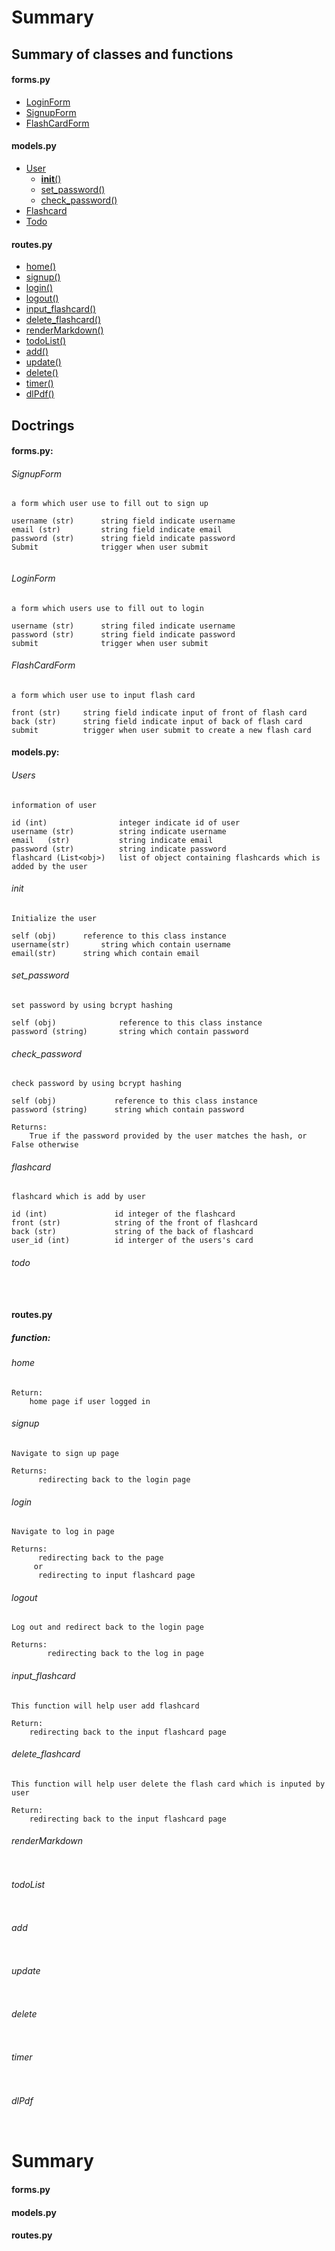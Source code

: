 
# Summary  



## **Summary of classes and functions**


#### **forms.py**

* [LoginForm](#loginform)
* [SignupForm](#signupform)
* [FlashCardForm](#flashcardform)

#### **models.py**

* [User](#user)
    * [__init__()](#init)
    * [set_password()](#set_password)
    * [check_password()](#check_password)
* [Flashcard](#flashcard)
* [Todo](#todo)

#### **routes.py**

* [home()](home)
* [signup()](#signup)
* [login()](#login)
* [logout()](#logout)
* [input_flashcard()](#input_flashcard)
* [delete_flashcard()](#delete_flashcard)
* [renderMarkdown()](#renderMarkdown)
* [todoList()](#todoList)
* [add()](#add)
* [update()](#update)
* [delete()](#delete)
* [timer()](#timer)
* [dlPdf()](#dlPdf)


## **Doctrings**

#### **forms.py:**

###### SignupForm

```
a form which user use to fill out to sign up

username (str)		string field indicate username
email (str) 		string field indicate email 
password (str)		string field indicate password
Submit 				trigger when user submit


```

###### LoginForm

```
a form which users use to fill out to login

username (str)		string filed indicate username 
password (str)		string field indicate password 
submit 				trigger when user submit

```

###### FlashCardForm

```
a form which user use to input flash card

front (str)		string field indicate input of front of flash card	
back (str)		string field indicate input of back of flash card
submit			trigger when user submit to create a new flash card

```


#### **models.py:**

###### Users

```
information of user

id (int)                integer indicate id of user
username (str)          string indicate username
email   (str)           string indicate email 
password (str)          string indicate password
flashcard (List<obj>)   list of object containing flashcards which is added by the user

```

###### init

```
Initialize the user

self (obj)		reference to this class instance
username(str)		string which contain username
email(str)		string which contain email

```

###### set_password

```
set password by using bcrypt hashing

self (obj)              reference to this class instance
password (string)       string which contain password

```

###### check_password

```
check password by using bcrypt hashing

self (obj)             reference to this class instance
password (string)      string which contain password

Returns: 
	True if the password provided by the user matches the hash, or False otherwise

```

###### flashcard

```
flashcard which is add by user

id (int)               id integer of the flashcard
front (str)            string of the front of flashcard
back (str)             string of the back of flashcard
user_id (int)          id interger of the users's card

```


###### todo
```


```


#### **routes.py**

##### function:


###### home
```
Return:
	home page if user logged in 

```

###### signup
```
Navigate to sign up page 
    
Returns:
	  redirecting back to the login page

```
###### login
```
Navigate to log in page 
 
Returns:
	  redirecting back to the page
     or 
	  redirecting to input flashcard page

```
###### logout
```
Log out and redirect back to the login page
         
Returns:
        redirecting back to the log in page

```

###### input_flashcard
```
This function will help user add flashcard

Return:
	redirecting back to the input flashcard page

```
###### delete_flashcard
```
This function will help user delete the flash card which is inputed by user

Return:
	redirecting back to the input flashcard page

```
###### renderMarkdown
```

```
###### todoList
```

```
###### add
```

```
###### update
```

```
###### delete
```

```
###### timer
```

```
###### dlPdf
```
```


# Summary

#### **forms.py**



#### **models.py**



#### **routes.py**


